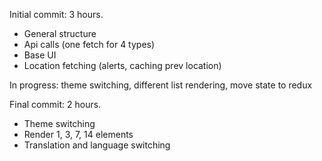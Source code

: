 Initial commit:
3 hours.
- General structure
- Api calls (one fetch for 4 types)
- Base UI
- Location fetching (alerts, caching prev location)

In progress: theme switching, different list rendering, move state to redux

Final commit:
2 hours.
- Theme switching
- Render 1, 3, 7, 14 elements
- Translation and language switching
